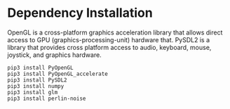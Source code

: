 # Dependency Installation
OpenGL is a cross-platform graphics acceleration library that allows direct access
to GPU (graphics-processing-unit) hardware that. PySDL2 is a library that provides
cross platform access to audio, keyboard, mouse, joystick, and graphics hardware.
```
pip3 install PyOpenGL
pip3 install PyOpenGL_accelerate
pip3 install PySDL2
pip3 install numpy
pip3 install glm
pip3 install perlin-noise
```